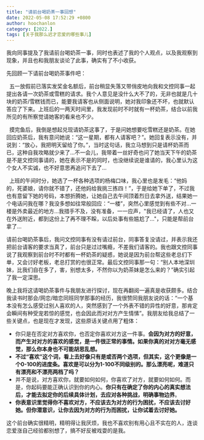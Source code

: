 ```yaml
---
title: "请前台喝奶茶一事回想"
date: 2022-05-08 17:52:29 +0800
author: hoochanlon
category: [2022.]
tags: [关于我那么迟才恋爱的哪些事儿]
---
```


我向同事提及了我请前台喝奶茶一事，同时也表述了我的个人观点，以及我观察到现象，并且也和我朋友谈论了此事，确实有了不小收获。 <!-- more -->

先回顾一下请前台喝奶茶事件吧：

&nbsp;&nbsp;五一放假前已落实发奖金名额后，前台稍显失落又带俏皮地向我和文控同事一起提出各请一次奶茶或雪糕的请求。我个人意见是没什么大不了的，无非也就是几十块的奶茶/雪糕钱而已，能要我请客也从侧面说明，她对我印象还不坏，也就默认答应了下来。上班后的一两天时间里，我发现前时不时就有一杯奶茶，结合以前我所见的有所察觉请她客的看来也不少。

&nbsp;&nbsp;摸完鱼后，我倒是想起兑现请奶茶这事了，于是问她想要吃雪糕还是奶茶。在她回应奶茶后，我有意问她说：“这一星期，都有人请客吧？”。她回复表示没有，并说到：“放心，我把明天留给了你。”，当时这句话，我立马想到只是请杯奶茶而已，这种自我攻略就少来了...不一会儿，我带着一丝好奇也问了她当天下午的奶茶是不是文控同事请的，她在表示不是的同时，也没继续说是谁请的，我心里认为这个女人不实诚，也不好意思再追问下去了...

&nbsp;&nbsp;上班的午间时分，她选了一杯各种选项的杨梅口味，我心里也是发毛：“他妈的，死婆娘，请你就不错了，还他妈给我挑三拣四！”，于是给她下单了，不过我也有意留下她的号码，本想折腾她，让她自己去午间顶着烈日去拿外送，结果她一个电话问我在哪？我没多想如往常般回应：“一楼”，突然心里感觉到有些不对...一楼是外卖最近的地方...我措手不及，没有准备，一一应声，"我已经请了，人也又在外送附近，都到这份上了再不理不睬，以后处事有些尴尬了..."，只能是帮前台拿了...

请前台喝奶茶事后，我问文控同事有没有请过前台，同事答复没请过，并表示我还把前台请客的要求当真了，前台只是过过嘴瘾，不差我们请客的。我也跟文控同事说了我观察到前台时不时都有一杯奶茶的疑惑，她说是因为前台帮这些老总们下单，又会讨好老板，老总打赏的也很正常。最后文控同事那一句：“别人本地深圳妹，比我们自在多了，害，别想太多，不然你以为奶茶妹是怎么来的？”确实引起了我一定深思。

晚上我将这请喝奶茶事件与我朋友进行探讨，现在再翻阅一遍真是收获颇多。结合我读书时那会/网恋/暗恋同班同学那事的经历，我很赞同我朋友说的话：“一个基本没有怎么感受过别人喜欢的人，突然感到了一个外表不错的异性的好意，那肯定会瞬间有种受宠若惊的感觉，也会因此而对对方产生情愫”。我朋友给我总结了一些关键点，也是现在才发现，这些原话关键点用了粗体：

* 你只是在否定对方喜欢你，也否定你喜欢对方这一件事。**会因为对方的好意，而产生对对方的喜欢的感觉，是一件很正常的事情。如果你真的对对方毫无感觉，那么你本身也不可能胡思乱想。**
* **不过“喜欢”这个词，看上去好像只有是或否两个选项，但其实，这个更像是一个0-100的进度条。喜欢是可以分为1-100不同级别的。那么漂亮呢，难道只有漂亮和不漂亮两档了吗？**
* 并不是说，对方喜欢你，就要如何如何，你喜欢了对方，就要如何如何。而是，你起码要能正确认识到你的内心。**你只有在确定了你的内心的真实想法后，才能去拟定你的后续具体计划，去应对各种挑战，明确事物边界**。
* **你表意识里觉得你不喜欢对方，不应该去为对方的行为困扰，不应该去讨好她。但你潜意识，让你去因为对方的行为而困扰，让你试着去讨好她。**

这个前台确实很精明，精明得让我厌烦，我也不喜欢别有用心且不实在的人，连谈恋爱涨自己经验都别想了，搞不好反被戏耍的是我。

